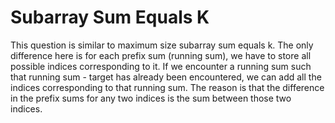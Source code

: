 # Subarray Sum Equals K

This question is similar to maximum size subarray sum equals k. The only difference here is for each prefix sum (running sum), we have to store all possible indices corresponding to it. If we encounter a running sum such that running sum - target has already been encountered, we can add all the indices corresponding to that running sum. The reason is that the difference in the prefix sums for any two indices is the sum between those two indices.
